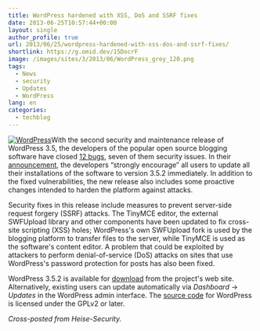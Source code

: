 ```yaml
---
title: WordPress hardened with XSS, DoS and SSRF fixes
date: 2013-06-25T10:57:44+00:00
layout: single
author_profile: true
url: 2013/06/25/wordpress-hardened-with-xss-dos-and-ssrf-fixes/
shortlink: https://g.omid.dev/15DocrF
image: /images/sites/3/2013/06/WordPress_grey_120.png
tags:
  - News
  - security
  - Updates
  - WordPress
lang: en
categories: 
  - techblog
---
```

[![WordPress](/images/2013/06/WordPress_grey_120.png)](/images/2013/06/WordPress_grey_120.png)With the second security and maintenance release of WordPress 3.5, the developers of the popular open source blogging software have closed [12 bugs](http://core.trac.wordpress.org/query?status=closed&group=resolution&milestone=3.5.2), seven of them security issues. In their [announcement](http://wordpress.org/news/2013/06/wordpress-3-5-2/), the developers “strongly encourage” all users to update all their installations of the software to version 3.5.2 immediately. In addition to the fixed vulnerabilities, the new release also includes some proactive changes intended to harden the platform against attacks.

Security fixes in this release include measures to prevent server-side request forgery (SSRF) attacks. The TinyMCE editor, the external SWFUpload library and other components have been updated to fix cross-site scripting (XSS) holes; WordPress's own SWFUpload fork is used by the blogging platform to transfer files to the server, while TinyMCE is used as the software's content editor. A problem that could be exploited by attackers to perform denial-of-service (DoS) attacks on sites that use WordPress's password protection for posts has also been fixed.

WordPress 3.5.2 is available for [download](http://wordpress.org/download/) from the project's web site. Alternatively, existing users can update automatically via _Dashboard_ → _Updates_ in the WordPress admin interface. The [source code](http://wordpress.org/download/source/) for WordPress is licensed under the GPLv2 or later.

_Cross-posted from Heise-Security._